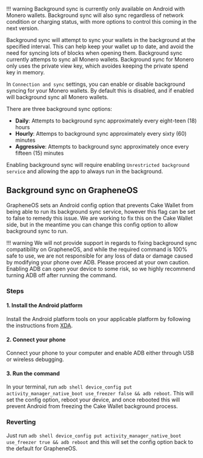 !!! warning
    Background sync is currently only available on Android with Monero wallets. Background sync will also sync regardless of network condition or charging status, with more options to control this coming in the next version.

Background sync will attempt to sync your wallets in the background at the specified interval. This can help keep your wallet up to date, and avoid the need for syncing lots of blocks when opening them. Background sync currently attemps to sync all Monero wallets. Background sync for Monero only uses the private view key, which avoides keeping the private spend key in memory.

In `Connection and sync` settings, you can enable or disable background syncing for your Monero wallets. By default this is disabled, and if enabled will background sync all Monero wallets.

There are three background sync options:

* **Daily**: Attempts to background sync approximately every eight-teen (18) hours
* **Hourly**: Attemps to background sync approximately every sixty (60) minutes
* **Aggressive**: Attempts to background sync approximately once every fifteen (15) minutes

Enabling background sync will require enabling `Unrestricted background service` and allowing the app to always run in the background.

## Background sync on GrapheneOS

GrapheneOS sets an Android config option that prevents Cake Wallet from being able to run its background sync service, however this flag can be set to false to remedy this issue. We are working to fix this on the Cake Wallet side, but in the meantime you can change this config option to allow background sync to run.

!!! warning
    We will not provide support in regards to fixing background sync compatibility on GrapheneOS, and while the required command is 100% safe to use, we are not responsible for any loss of data or damage caused by modifying your phone over ADB. Please proceed at your own caution. Enabling ADB can open your device to some risk, so we highly recommend turning ADB off after running the command.

### Steps

#### 1. Install the Android platform
Install the Android platform tools on your applicable platform by following the instructions from [XDA](https://www.xda-developers.com/install-adb-windows-macos-linux/).

#### 2. Connect your phone
Connect your phone to your computer and enable ADB either through USB or wireless debugging.

#### 3. Run the command
In your terminal, run `adb shell device_config put activity_manager_native_boot use_freezer false && adb reboot`. This will set the config option, reboot your device, and once rebooted this will prevent Android from freezing the Cake Wallet background process.

### Reverting

Just run `adb shell device_config put activity_manager_native_boot use_freezer true && adb reboot` and this will set the config option back to the default for GrapheneOS.